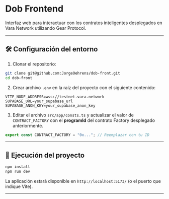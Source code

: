 # Dob Frontend

Interfaz web para interactuar con los contratos inteligentes desplegados en Vara Network utilizando Gear Protocol.

---

## 🛠️ Configuración del entorno

1. Clonar el repositorio:

```bash
git clone git@github.com:JorgeOehrens/dob-front.git
cd dob-front
```

2. Crear archivo `.env` en la raíz del proyecto con el siguiente contenido:

```env
VITE_NODE_ADDRESS=wss://testnet.vara.network
SUPABASE_URL=your_supabase_url
SUPABASE_ANON_KEY=your_supabase_anon_key
```

3. Editar el archivo `src/app/consts.ts` y actualizar el valor de `CONTRACT_FACTORY` con el **programId** del contrato Factory desplegado anteriormente.

```ts
export const CONTRACT_FACTORY = "0x..."; // Reemplazar con tu ID
```

---

## 🚀 Ejecución del proyecto

```bash
npm install
npm run dev
```

La aplicación estará disponible en `http://localhost:5173/` (o el puerto que indique Vite).

---
